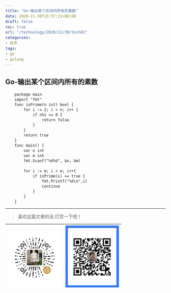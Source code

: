 ```yaml
---
title: "Go-输出某个区间内所有的素数"
date: 2020-11-30T15:57:21+08:00
draft: false
toc: true
url: "/technology/2020/11/30/tech02"
categories: 
- 技术
tags: 
- go
- golang
---
```

## Go-输出某个区间内所有的素数
```
    package main
    import "fmt"
    func isPrime(n int) bool {
        for i := 2; i < n; i++ {
            if n%i == 0 {
                return false
            }
        }
        return true
    }
    func main() {
        var n int
        var m int
        fmt.Scanf("%d%d", &n, &m)
    
        for i := m; i < m; i++{
            if isPrime(i) == true {
                fmt.Printf("%d\n",i)
                continue
            }
        }
    }
```
___
> 喜欢这篇文章的话 打赏一下吧！ 

| ![Wechat](/images/pay/eb05acdaec967.png)  | ![Alipay](/images/pay/0831de845.png) |
| --------   | -----:  |
